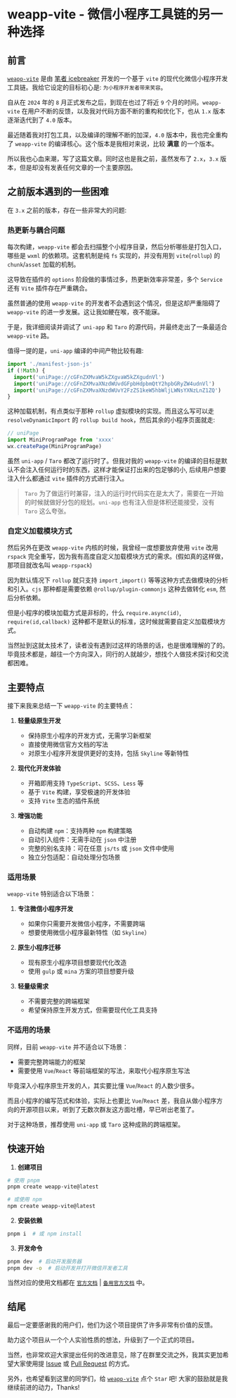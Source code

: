# weapp-vite - 微信小程序工具链的另一种选择

## 前言

[`weapp-vite`](https://github.com/weapp-vite/weapp-vite) 是由 [笔者 icebreaker](https://github.com/sonofmagic) 开发的一个基于 `vite` 的现代化微信小程序开发工具链。我给它设定的目标初心是: `为小程序开发者带来笑容`。

自从在 `2024` 年的 `8` 月正式发布之后，到现在也过了将近 `9` 个月的时间。`weapp-vite` 在用户不断的反馈，以及我对代码方面不断的重构和优化下，也从 `1.x` 版本逐渐迭代到了 `4.0` 版本。

最近随着我对打包工具，以及编译的理解不断的加深，`4.0` 版本中，我也完全重构了 `weapp-vite` 的编译核心。这个版本是我相对来说，比较 **满意** 的一个版本。

所以我也心血来潮，写了这篇文章。同时这也是我之前，虽然发布了 `2.x`，`3.x` 版本，但是却没有发表任何文章的一个主要原因。

## 之前版本遇到的一些困难

在 `3.x` 之前的版本，存在一些非常大的问题:

### 热更新与耦合问题

每次构建，`weapp-vite` 都会去扫描整个小程序目录，然后分析哪些是打包入口，哪些是 `wxml` 的依赖项。这套机制是纯 `fs` 实现的，并没有用到 `vite`(`rollup`) 的 `chunk`/`asset` 加载的机制。

这导致在插件的 `options` 阶段做的事情过多，热更新效率非常差，多个 `Service` 还有 `Vite` 插件存在严重耦合。

虽然普通的使用 `weapp-vite` 的开发者不会遇到这个情况，但是这却严重阻碍了 `weapp-vite` 的进一步发展。这让我如鲠在喉，夜不能寐。

于是，我详细阅读并调试了 `uni-app` 和 `Taro` 的源代码，并最终走出了一条最适合 `weapp-vite` 路。

值得一提的是，`uni-app` 编译的中间产物比较有趣:

```js
import './manifest-json-js'
if (!Math) {
  import('uniPage://cGFnZXMvaW5kZXgvaW5kZXgudnVl')
  import('uniPage://cGFnZXMvaXNzdWUvdGFpbHdpbmQtY2hpbGRyZW4udnVl')
  import('uniPage://cGFnZXMvaXNzdWUvY2FzZS1keW5hbWljLWNsYXNzLnZ1ZQ')
}
```

这种加载机制，有点类似于那种 `rollup` 虚拟模块的实现。而且这么写可以走 `resolveDynamicImport` 的 `rollup build hook`，然后其余的小程序页面就走:

```js
// uniPage
import MiniProgramPage from 'xxxx'
wx.createPage(MiniProgramPage)
```

虽然 `uni-app` / `Taro` 都改了运行时了。但我对我的 `weapp-vite` 的编译的目标是默认不会注入任何运行时的东西，这样才能保证打出来的包足够的小, 后续用户想要注入什么都通过 `vite` 插件的方式进行注入。

> `Taro` 为了做运行时兼容，注入的运行时代码实在是太大了，需要在一开始的时候就做好分包的规划。`uni-app` 也有注入但是体积还能接受，没有 `Taro` 这么夸张。

### 自定义加载模块方式

然后另外在更改 `weapp-vite` 内核的时候，我曾经一度想要放弃使用 `vite` 改用 `rspack` 完全重写，因为我有高度自定义加载模块方式的需求。(假如真的这样做，那项目就改名叫 `weapp-rspack`)

因为默认情况下 `rollup` 就只支持 `import` ,`import()` 等等这种方式去做模块的分析和引入。`cjs` 那种都是需要依赖 `@rollup/plugin-commonjs` 这种去做转化 `esm`, 然后分析依赖。

但是小程序的模块加载方式是非标的，什么 `require.async(id)`, `require(id,callback)` 这种都不是默认的标准，这时候就需要自定义加载模块方式。

当然扯到这就太技术了，读者没有遇到过这样的场景的话，也是很难理解的了的。毕竟技术都是，越往一个方向深入，同行的人就越少，想找个人做技术探讨和交流都困难。

## 主要特点

接下来我来总结一下 `weapp-vite` 的主要特点：

1. **轻量级原生开发**

   - 保持原生小程序的开发方式，无需学习新框架
   - 直接使用微信官方文档的写法
   - 对原生小程序开发提供更好的支持，包括 `Skyline` 等新特性

2. **现代化开发体验**

   - 开箱即用支持 `TypeScript`、`SCSS`、`Less` 等
   - 基于 `Vite` 构建，享受极速的开发体验
   - 支持 `Vite` 生态的插件系统

3. **增强功能**
   - 自动构建 `npm`：支持两种 `npm` 构建策略
   - 自动引入组件：无需手动在 `json` 中注册
   - 完整的别名支持：可在任意 `js/ts` 或 `json` 文件中使用
   - 独立分包适配：自动处理分包场景

### 适用场景

`weapp-vite` 特别适合以下场景：

1. **专注微信小程序开发**

   - 如果你只需要开发微信小程序，不需要跨端
   - 想要使用微信小程序最新特性（如 `Skyline`）

2. **原生小程序迁移**

   - 现有原生小程序项目想要现代化改造
   - 使用 `gulp` 或 `mina` 方案的项目想要升级

3. **轻量级需求**
   - 不需要完整的跨端框架
   - 希望保持原生开发方式，但需要现代化工具支持

### 不适用的场景

同样，目前 `weapp-vite` 并不适合以下场景：

- 需要完整跨端能力的框架
- 需要使用 `Vue`/`React` 等前端框架的写法，来取代小程序原生写法

毕竟深入小程序原生开发的人，其实要比懂 `Vue`/`React` 的人数少很多。

而且小程序的编写范式和体验，实际上也要比 `Vue`/`React` 差，我自从做小程序方向的开源项目以来，听到了无数次群友这方面吐槽，早已听出老茧了。

对于这种场景，推荐使用 `uni-app` 或 `Taro` 这种成熟的跨端框架。

## 快速开始

1. **创建项目**

```bash
# 使用 pnpm
pnpm create weapp-vite@latest

# 或使用 npm
npm create weapp-vite@latest
```

2. **安装依赖**

```bash
pnpm i  # 或 npm install
```

3. **开发命令**

```bash
pnpm dev  # 启动开发服务器
pnpm dev -o  # 启动开发并打开微信开发者工具
```

当然对应的使用文档都在 [`官方文档`](https://vite.icebreaker.top/) | [`备用官方文档`](https://ice-vite.netlify.app/) 中。

## 结尾

最后一定要感谢我的用户们，他们为这个项目提供了许多非常有价值的反馈。

助力这个项目从一个个人实验性质的想法，升级到了一个正式的项目。

当然，也非常欢迎大家提出任何的改进意见，除了在群里交流之外，我其实更加希望大家使用提 [Issue](https://github.com/weapp-vite/weapp-vite/issues) 或 [Pull Request](https://github.com/weapp-vite/weapp-vite/pulls) 的方式。

另外，也希望看到这里的同学们，给 [`weapp-vite`](https://github.com/weapp-vite/weapp-vite) 点个 `Star` 吧! 大家的鼓励就是我继续前进的动力，Thanks!
